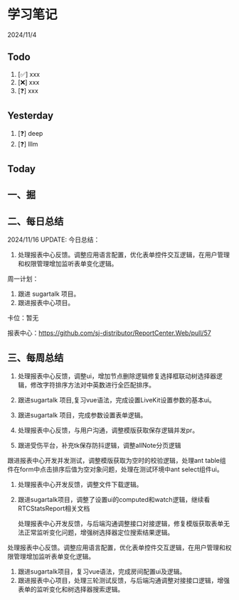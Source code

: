 # 学习笔记

2024/11/4

## Todo

1. [✅] xxx
2. [❌] xxx
3. [❓] xxx

## Yesterday

1. [❓] deep
2. [❓] lllm

## Today

## 一、掘

## 二、每日总结

2024/11/16 UPDATE:
今日总结：

1. 处理报表中心反馈。调整应用语言配置，优化表单控件交互逻辑，在用户管理和权限管理增加监听表单变化逻辑。

   


周一计划：

1. 跟进 sugartalk 项目。
2. 跟进报表中心项目。



卡位：暂无

报表中心：https://github.com/sj-distributor/ReportCenter.Web/pull/57 



## 三、每周总结

1. 处理报表中心反馈，调整ui，增加节点删除逻辑修复选择框联动树选择器逻辑，修改字符排序方法对中英数进行全匹配排序。
1. 跟进sugartalk 项目,复习vue语法，完成设置LiveKit设置参数的基本ui。

1. 跟进sugartalk 项目，完成参数设置表单逻辑。
1. 处理报表中心反馈，与用户沟通，调整模版获取保存逻辑并发pr。
1. 跟进受伤平台，补充tk保存防抖逻辑，调整allNote分页逻辑

跟进报表中心开发并发测试，调整模版获取为空时的校验逻辑，处理ant table组件在form中点击排序后值为空对象问题，处理在测试环境中ant select组件ui。

1. 处理报表中心开发反馈，调整文件下载逻辑。

2. 跟进sugartalk项目，调整了设置ui的computed和watch逻辑，继续看RTCStatsReport相关文档

   处理报表中心开发反馈，与后端沟通调整接口对接逻辑，修复模版获取表单无法正常监听变化问题，增强树选择器定位搜索结果逻辑。

处理报表中心反馈。调整应用语言配置，优化表单控件交互逻辑，在用户管理和权限管理增加监听表单变化逻辑。





1. 跟进sugartalk项目，复习vue语法，完成房间配置ui及逻辑。
2. 跟进报表中心项目，处理三轮测试反馈，与后端沟通调整对接接口逻辑，增强表单的监听变化和树选择器搜索逻辑。
